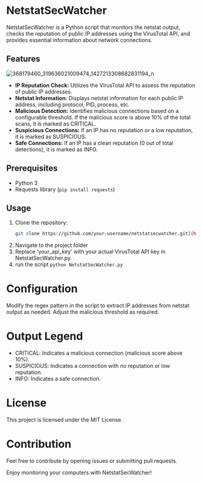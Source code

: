 # NetstatSecWatcher

NetstatSecWatcher is a Python script that monitors the netstat output, checks the reputation of public IP addresses using the VirusTotal API, and provides essential information about network connections.

## Features
![368179460_319636021009474_1427213308682831194_n](https://github.com/xpinux/NetstatSecWatcher/assets/33750676/edfa622b-4a25-4781-8f7b-6248e46552a8)
- **IP Reputation Check:** Utilizes the VirusTotal API to assess the reputation of public IP addresses.
- **Netstat Information:** Displays netstat information for each public IP address, including protocol, PID, process, etc.
- **Malicious Detection:** Identifies malicious connections based on a configurable threshold. If the malicious score is above 10% of the total scans, it is marked as CRITICAL.
- **Suspicious Connections:** If an IP has no reputation or a low reputation, it is marked as SUSPICIOUS.
- **Safe Connections:** If an IP has a clean reputation (0 out of total detections), it is marked as INFO.

## Prerequisites

- Python 3
- Requests library (`pip install requests`)

## Usage

1. Clone the repository:
   ```bash
   git clone https://github.com/your-username/netstatsecwatcher.git](https://github.com/xpinux/NetstatSecWatcher.git```
  2. Navigate to the project folder
  3. Replace 'your_api_key' with your actual VirusTotal API key in NetstatSecWatcher.py.
  4. run the script `python NetstatSecWatcher.py`

# Configuration
Modify the regex pattern in the script to extract IP addresses from netstat output as needed.
Adjust the malicious threshold as required.

# Output Legend
- CRITICAL: Indicates a malicious connection (malicious score above 10%).
- SUSPICIOUS: Indicates a connection with no reputation or low reputation.
- INFO: Indicates a safe connection.

# License
This project is licensed under the MIT License.

# Contribution
Feel free to contribute by opening issues or submitting pull requests.

Enjoy monitoring your computers with NetstatSecWatcher!

